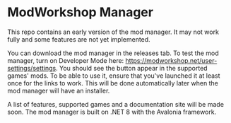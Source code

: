 # ModWorkshop Manager

This repo contains an early version of the mod manager. It may not work fully and some features are not yet implemented.

You can download the mod manager in the releases tab.
To test the mod manager, turn on Developer Mode here: https://modworkshop.net/user-settings/settings. You should see the button appear in the supported games' mods.
To be able to use it, ensure that you've launched it at least once for the links to work. This will be done automatically later when the mod manager will have an installer.

A list of features, supported games and a documentation site will be made soon.
The mod manager is built on .NET 8 with the Avalonia framework.